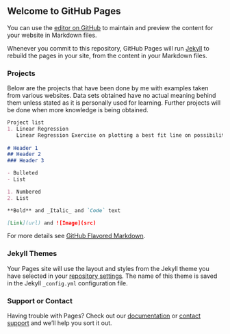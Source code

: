 ## Welcome to GitHub Pages

You can use the [editor on GitHub](https://github.com/shakjm/TrainingExamples/edit/master/README.md) to maintain and preview the content for your website in Markdown files.

Whenever you commit to this repository, GitHub Pages will run [Jekyll](https://jekyllrb.com/) to rebuild the pages in your site, from the content in your Markdown files.

### Projects

Below are the projects that have been done by me with examples taken from various websites. Data sets obtained have no actual meaning behind them unless stated as it is personally used for learning. Further projects will be done when more knowledge is being obtained. 

```markdown
Project list
1. Linear Regression
   Linear Regression Exercise on plotting a best fit line on possibilities of correlation of Humidity and other variables. Further results can be simulated using files in weatherLinearRegression with the respective csv file.
  
# Header 1
## Header 2
### Header 3

- Bulleted
- List

1. Numbered
2. List

**Bold** and _Italic_ and `Code` text

[Link](url) and ![Image](src)
```

For more details see [GitHub Flavored Markdown](https://guides.github.com/features/mastering-markdown/).

### Jekyll Themes

Your Pages site will use the layout and styles from the Jekyll theme you have selected in your [repository settings](https://github.com/shakjm/TrainingExamples/settings). The name of this theme is saved in the Jekyll `_config.yml` configuration file.

### Support or Contact

Having trouble with Pages? Check out our [documentation](https://help.github.com/categories/github-pages-basics/) or [contact support](https://github.com/contact) and we’ll help you sort it out.
